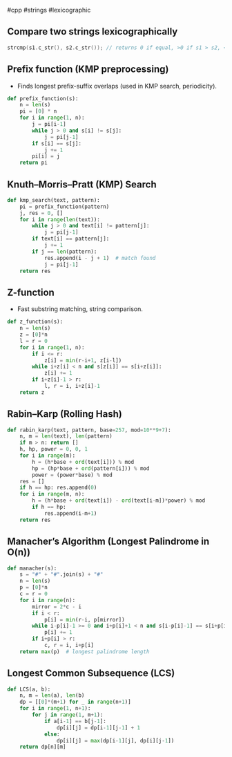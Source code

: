 #cpp #strings #lexicographic
## Compare two strings lexicographically
```c++
strcmp(s1.c_str(), s2.c_str()); // returns 0 if equal, >0 if s1 > s2, <0 if s1 < s2 lexicographically
```
## Prefix function (KMP preprocessing)
- Finds longest prefix-suffix overlaps (used in KMP search, periodicity).
```python
def prefix_function(s):
    n = len(s)
    pi = [0] * n
    for i in range(1, n):
        j = pi[i-1]
        while j > 0 and s[i] != s[j]:
            j = pi[j-1]
        if s[i] == s[j]:
            j += 1
        pi[i] = j
    return pi
```
## Knuth–Morris–Pratt (KMP) Search
```python
def kmp_search(text, pattern):
    pi = prefix_function(pattern)
    j, res = 0, []
    for i in range(len(text)):
        while j > 0 and text[i] != pattern[j]:
            j = pi[j-1]
        if text[i] == pattern[j]:
            j += 1
        if j == len(pattern):
            res.append(i - j + 1)  # match found
            j = pi[j-1]
    return res
```
## Z-function
- Fast substring matching, string comparison.
```python
def z_function(s):
    n = len(s)
    z = [0]*n
    l = r = 0
    for i in range(1, n):
        if i <= r:
            z[i] = min(r-i+1, z[i-l])
        while i+z[i] < n and s[z[i]] == s[i+z[i]]:
            z[i] += 1
        if i+z[i]-1 > r:
            l, r = i, i+z[i]-1
    return z
```
## Rabin–Karp (Rolling Hash)
```python
def rabin_karp(text, pattern, base=257, mod=10**9+7):
    n, m = len(text), len(pattern)
    if m > n: return []
    h, hp, power = 0, 0, 1
    for i in range(m):
        h = (h*base + ord(text[i])) % mod
        hp = (hp*base + ord(pattern[i])) % mod
        power = (power*base) % mod
    res = []
    if h == hp: res.append(0)
    for i in range(m, n):
        h = (h*base + ord(text[i]) - ord(text[i-m])*power) % mod
        if h == hp:
            res.append(i-m+1)
    return res
```
## Manacher’s Algorithm (Longest Palindrome in O(n))
```python
def manacher(s):
    s = "#" + "#".join(s) + "#"
    n = len(s)
    p = [0]*n
    c = r = 0
    for i in range(n):
        mirror = 2*c - i
        if i < r:
            p[i] = min(r-i, p[mirror])
        while i-p[i]-1 >= 0 and i+p[i]+1 < n and s[i-p[i]-1] == s[i+p[i]+1]:
            p[i] += 1
        if i+p[i] > r:
            c, r = i, i+p[i]
    return max(p)  # longest palindrome length
```
## Longest Common Subsequence (LCS)
```python
def LCS(a, b):
    n, m = len(a), len(b)
    dp = [[0]*(m+1) for _ in range(n+1)]
    for i in range(1, n+1):
        for j in range(1, m+1):
            if a[i-1] == b[j-1]:
                dp[i][j] = dp[i-1][j-1] + 1
            else:
                dp[i][j] = max(dp[i-1][j], dp[i][j-1])
    return dp[n][m]
```